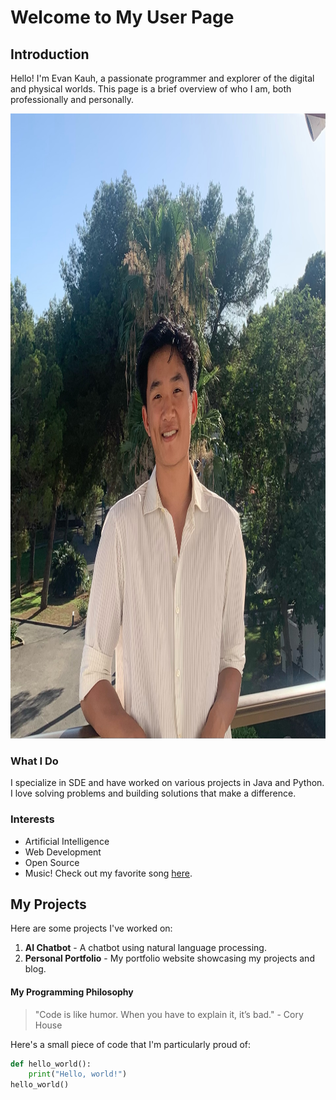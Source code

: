 # Welcome to My User Page

## Introduction
Hello! I'm Evan Kauh, a passionate programmer and explorer of the digital and physical worlds. This page is a brief overview of who I am, both professionally and personally.

<!-- ![Evan Profile img](images/profile_pic.jpeg) -->
<img src="images/profile_pic.jpeg" alt="Alt text" width="1000" height="1000">


### What I Do
I specialize in SDE and have worked on various projects in Java and Python. I love solving problems and building solutions that make a difference.

### Interests
- Artificial Intelligence
- Web Development
- Open Source
- Music! Check out my favorite song [here](https://www.youtube.com/watch?v=dQw4w9WgXcQ).

## My Projects
Here are some projects I've worked on:

1. **AI Chatbot** - A chatbot using natural language processing.
2. **Personal Portfolio** - My portfolio website showcasing my projects and blog. 



#### My Programming Philosophy
> "Code is like humor. When you have to explain it, it’s bad." - Cory House

Here's a small piece of code that I'm particularly proud of:

```python
def hello_world():
    print("Hello, world!")
hello_world()
